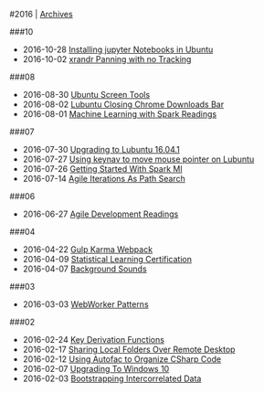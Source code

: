 
#2016 | [Archives](#index/contents.md)

###10
* 2016-10-28 [Installing jupyter Notebooks in Ubuntu](#blog/2016/2016-10-28-Installing-jupyter-Notebooks-in-Ubuntu.md)
* 2016-10-02 [xrandr Panning with no Tracking](#blog/2016/2016-10-02-xrandr-Panning-with-no-Tracking.md)

###08
* 2016-08-30 [Ubuntu Screen Tools](#blog/2016/2016-08-30-Ubuntu-Screen-Tools.md)
* 2016-08-02 [Lubuntu Closing Chrome Downloads Bar](#blog/2016/2016-08-02-Lubuntu-Closing-Chrome-Downloads-Bar.md)
* 2016-08-01 [Machine Learning with Spark Readings](#blog/2016/2016-08-01-Machine-Learning-with-Spark-Readings.md)

###07
* 2016-07-30 [Upgrading to Lubuntu 16.04.1](#blog/2016/2016-07-30-Upgrading-to-Lubuntu-16.04.1.md)
* 2016-07-27 [Using keynav to move mouse pointer on Lubuntu](#blog/2016/2016-07-27-Using-keynav-to-move-mouse-pointer-on-Lubuntu.md)
* 2016-07-26 [Getting Started With Spark Ml](#blog/2016/2016-07-26-Getting-Started-With-Spark-Ml.md)
* 2016-07-14 [Agile Iterations As Path Search](#blog/2016/2016-07-14-Agile-Iterations-As-Path-Search.md)

###06
* 2016-06-27 [Agile Development Readings](#blog/2016/2016-06-27-Agile-Development-Readings.md)

###04
* 2016-04-22 [Gulp Karma Webpack](#blog/2016/2016-04-22-Gulp-Karma-Webpack.md)
* 2016-04-09 [Statistical Learning Certification](#blog/2016/2016-04-09-Statistical-Learning-Certification.md)
* 2016-04-07 [Background Sounds](#blog/2016/2016-04-07-Background-Sounds.md)

###03
* 2016-03-03 [WebWorker Patterns](#blog/2016/2016-03-03-WebWorker-Patterns.md)

###02
* 2016-02-24 [Key Derivation Functions](#blog/2016/2016-02-24-Key-Derivation-Functions.md)
* 2016-02-17 [Sharing Local Folders Over Remote Desktop](#blog/2016/2016-02-17-Sharing-Local-Folders-Over-Remote-Desktop.md)
* 2016-02-12 [Using Autofac to Organize CSharp Code](#blog/2016/2016-02-12-Using-Autofac-to-Organize-CSharp-Code.md)
* 2016-02-07 [Upgrading To Windows 10](#blog/2016/2016-02-07-Upgrading-To-Windows-10.md)
* 2016-02-03 [Bootstrapping Intercorrelated Data](#blog/2016/2016-02-03-Bootstrapping-Intercorrelated-Data.md)
